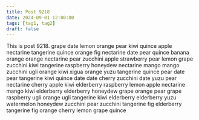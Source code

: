 ```yaml
---
title: Post 9218
date: 2024-09-01 12:00:00
tags: [tag1, tag2]
draft: false
---
```

This is post 9218.
grape
date
lemon
orange
pear
kiwi
quince
apple
nectarine
tangerine
quince
orange
fig
nectarine
date
pear
quince
banana
orange
orange
nectarine
pear
zucchini
apple
strawberry
pear
lemon
grape
zucchini
kiwi
tangerine
raspberry
honeydew
nectarine
mango
mango
zucchini
ugli
orange
kiwi
xigua
orange
yuzu
tangerine
quince
pear
date
pear
tangerine
kiwi
quince
date
date
cherry
zucchini
date
yuzu
pear
nectarine
cherry
apple
kiwi
elderberry
raspberry
lemon
apple
nectarine
mango
kiwi
elderberry
elderberry
honeydew
grape
orange
pear
grape
raspberry
ugli
orange
ugli
tangerine
kiwi
elderberry
elderberry
yuzu
watermelon
honeydew
zucchini
pear
zucchini
tangerine
fig
elderberry
tangerine
fig
orange
cherry
lemon
grape
quince
